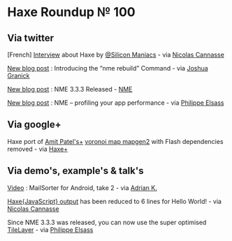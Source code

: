 [_template]: roundup.html
# Haxe Roundup № 100

## Via twitter

[French] [Interview][link 1] about Haxe by [@Silicon Maniacs][link 2] - via [Nicolas Cannasse][link 3]

[New blog post][link 4] : Introducing the “nme rebuild” Command - via [Joshua Granick][link 5]

[New blog post][link 6] : NME 3.3.3 Released - [NME][link 7]

[New blog post][link 8] : NME – profiling your app performance - via [Philippe Elsass][link 9]

## Via google+

Haxe port of [Amit Patel's+][link 10] [voronoi map mapgen2][link 11] with Flash dependencies removed - via [Haxe+][link 12]

## Via demo's, example's &amp; talk's

[Video][link 13] : MailSorter for Android, take 2 - via [Adrian K.][link 14]

[Haxe{JavaScript} output][link 15] has been reduced to 6 lines for Hello World! - via [Nicolas Cannasse][link 16]

Since NME 3.3.3 was released, you can now use the super optimised [TileLayer][link 17] - via [Philippe Elsass][link 18]

[link 1]: http://soundcloud.com/silicon-maniacs/haxe "Interview"
[link 2]: https://www.twitter.com/#!/SiliconManiacs "@Silicon Maniacs"
[link 3]: https://www.twitter.com/ncannasse "Nicolas Cannasse"
[link 4]: http://www.joshuagranick.com/blog/2012/06/01/introducing-the-nme-rebuild-command/ "New blog post"
[link 5]: https://www.twitter.com/singmajesty "Joshua Granick"
[link 6]: http://www.haxenme.org/blog/?p=103 "New blog post"
[link 7]: https://twitter.com/haxenme "NME"
[link 8]: http://philippe.elsass.me/2012/06/nme-profiling-your-app-performance/ "New blog post"
[link 9]: https://www.twitter.com/elsassph "Philippe Elsass"
[link 10]: https://plus.google.com/108753850358648376195/posts "Amit Patel&#8217;s+"
[link 11]: https://github.com/rjanicek/voronoi-map-haxe "voronoi map mapgen2"
[link 12]: https://plus.google.com/u/0/113704686911055424796/posts "Haxe+"
[link 13]: http://www.youtube.com/watch?v=wCtlPJoKXPs "Video"
[link 14]: https://www.twitter.com/goshki "Adrian K."
[link 15]: https://groups.google.com/d/msg/haxelang/rMYg_8nuAn8/YOtFsg5MjzAJ "Haxe{JavaScript} output"
[link 16]: https://www.twitter.com/ncannasse "Nicolas Cannasse"
[link 17]: https://github.com/elsassph/nme-tilelayer "TileLayer"
[link 18]: https://www.twitter.com/elsassph "Philippe Elsass"

